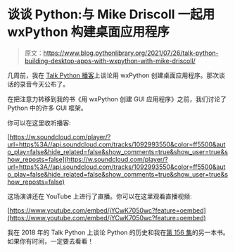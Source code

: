 # 谈谈 Python:与 Mike Driscoll 一起用 wxPython 构建桌面应用程序

> 原文：<https://www.blog.pythonlibrary.org/2021/07/26/talk-python-building-desktop-apps-with-wxpython-with-mike-driscoll/>

几周前，我在 [Talk Python 播客](https://talkpython.fm/episodes/show/326/building-desktop-apps-with-wxpython)上谈论用 wxPython 创建桌面应用程序。那次谈话的录音今天公布了。

在把注意力转移到我的书《用 wxPython 创建 GUI 应用程序》之前，我们讨论了 Python 中的许多 GUI 框架。

你可以在这里收听播客:

[https://w.soundcloud.com/player/?url=https%3A//api.soundcloud.com/tracks/1092993550&color=ff5500&auto_play=false&hide_related=false&show_comments=true&show_user=true&show_reposts=false](https://w.soundcloud.com/player/?url=https%3A//api.soundcloud.com/tracks/1092993550&color=ff5500&auto_play=false&hide_related=false&show_comments=true&show_user=true&show_reposts=false)


这场演讲还在 YouTube 上进行了直播。你可以在这里观看直播视频:

[https://www.youtube.com/embed/jYCwK7050wc?feature=oembed](https://www.youtube.com/embed/jYCwK7050wc?feature=oembed)

我在 2018 年的 Talk Python 上谈论 Python 的历史和我在[第 156 集](https://talkpython.fm/episodes/show/156/python-history-and-perspectives)的另一本书。如果你有时间，一定要去看看！